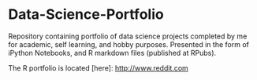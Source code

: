 # Data-Science-Portfolio

Repository containing portfolio of data science projects completed by me for academic, self learning, and hobby purposes. Presented in the form of iPython Notebooks, and R markdown files (published at RPubs).

The R portfolio is located [here]: http://www.reddit.com
